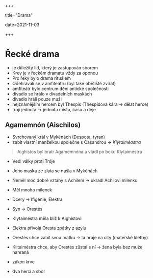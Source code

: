 +++

title="Drama"

date=2021-11-03

+++

# Řecké drama

- je důležitý lid, který je zastupován sborem
- Krev je v řeckém dramatu vždy za oponou
- Pro řeky bylo drama rituálem
- Odehrávali se v amfiteátru (byl také obětiště zvířat)
- amfiteátr bylo centrum dění antické společnosti
- divadlo se hrálo v divadelních maskách
- divadlo hráli pouze muži
- nejznámějším hercem byl Thespís (Thespídova kára $\to$ dělat herce)
- trojí jednota $\to$ jednota místa, času a děje

## Agamemnón (Aischilos)

- Svrchovaný král v Mykénách (Despota, tyran)
- zabit vlastní manželkou společne s Casandrou $\to$ *Klytaiméastra*

> Aighistos byl bratr Agamemnóna a vládl po boku Klytaiméstra

- Vedl války proti Tróje

- Jeho maska ze zlata se našla v Mykénách

- Neměl moc dobré vztahy s Achilem $\to$ ukradl Achilovi milenku

- Měl mnoho milenek

- Dcery $\to$ Ifigénie, Elektra

- Syn $\to$ Orestés

- Klytaiméstra měla blíž k Aighistovi

- Elektra přivolá Oresta zpátky z azylu

- Orestés chce zabít svou matku $\to$ ta hraje na city (mateřské kletby)

- Klitaiméstra chce, aby Orestés zůstal s ní $\to$ žena byla bez muže nahraná

- zákon krve

- dva herci a sbor

  

